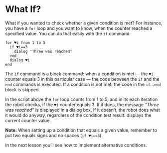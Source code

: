 # What If?

What if you wanted to check whether a given condition is met? For instance, you have a `for` loop and you want to know, when the counter reached a specified value. You can do that easily with the `if` command:

```G1ANT
for ♥i from 1 to 5
  if ♥i==3
    dialog ‴Three was reached‴
  end
  dialog ♥i
end
```

The `if` command is a block command: when a condition is met — the `♥i` counter equals 3 in this particular case — the code between the `if` and the `end` commands is executed. If a condition is not met, the code in the `if`…`end` block is skipped.

In the script above the `for` loop counts from 1 to 5, and in its each iteration the robot checks, if the `♥i` counter equals 3. If it does, the message *“Three was reached”* is displayed in a dialog box. If it doesn’t, the robot does what it would do anyway, regardless of the condition test result: displays the current counter value.

**Note:** When setting up a condition that equals a given value, remember to put two equals signs and no spaces (`if ♥i==3`).

In the next lesson you’ll see how to implement alternative conditions.